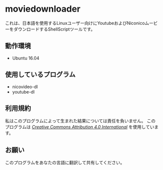 # moviedownloader
これは、日本語を使用するLinuxユーザー向けにYoutubeおよびNiconicoムービーをダウンロードするShellScriptツールです。
## 動作環境
* Ubuntu 16.04
## 使用しているプログラム
* nicovideo-dl
* youtube-dl
## 利用規約
私はこのプログラムによって生まれた結果については責任を負いません。
このプログラムは *[Creative Commons Attribution 4.0 International](https://creativecommons.org/licenses/by/4.0/)* を使用しています。
## お願い
このプログラムをあなたの言語に翻訳して共有してください。
